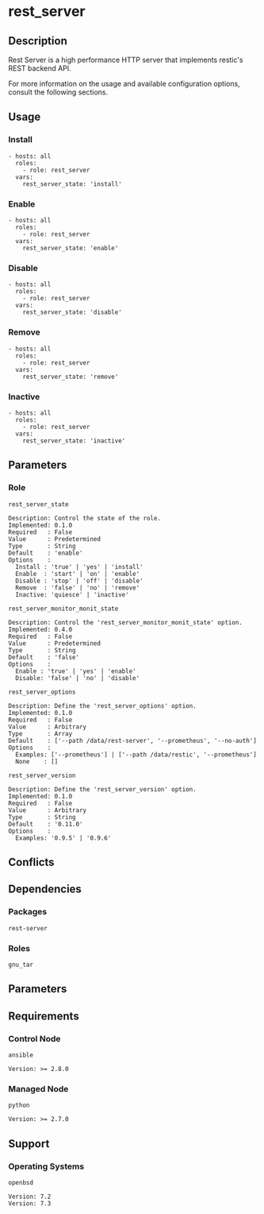 # rest_server

## Description

Rest Server is a high performance HTTP server that implements restic's REST
backend API.

For more information on the usage and available configuration options,
consult the following sections.

## Usage

### Install

```
- hosts: all
  roles:
    - role: rest_server
  vars:
    rest_server_state: 'install'
```

### Enable

```
- hosts: all
  roles:
    - role: rest_server
  vars:
    rest_server_state: 'enable'
```

### Disable

```
- hosts: all
  roles:
    - role: rest_server
  vars:
    rest_server_state: 'disable'
```

### Remove

```
- hosts: all
  roles:
    - role: rest_server
  vars:
    rest_server_state: 'remove'
```

### Inactive

```
- hosts: all
  roles:
    - role: rest_server
  vars:
    rest_server_state: 'inactive'
```

## Parameters

### Role

`rest_server_state`

    Description: Control the state of the role.
    Implemented: 0.1.0
    Required   : False
    Value      : Predetermined
    Type       : String
    Default    : 'enable'
    Options    :
      Install : 'true' | 'yes' | 'install'
      Enable  : 'start' | 'on' | 'enable'
      Disable : 'stop' | 'off' | 'disable'
      Remove  : 'false' | 'no' | 'remove'
      Inactive: 'quiesce' | 'inactive'

`rest_server_monitor_monit_state`

    Description: Control the 'rest_server_monitor_monit_state' option.
    Implemented: 0.4.0
    Required   : False
    Value      : Predetermined
    Type       : String
    Default    : 'false'
    Options    :
      Enable : 'true' | 'yes' | 'enable'
      Disable: 'false' | 'no' | 'disable'

`rest_server_options`

    Description: Define the 'rest_server_options' option.
    Implemented: 0.1.0
    Required   : False
    Value      : Arbitrary
    Type       : Array
    Default    : ['--path /data/rest-server', '--prometheus', '--no-auth']
    Options    :
      Examples: ['--prometheus'] | ['--path /data/restic', '--prometheus']
      None    : []

`rest_server_version`

    Description: Define the 'rest_server_version' option.
    Implemented: 0.1.0
    Required   : False
    Value      : Arbitrary
    Type       : String
    Default    : '0.11.0'
    Options    :
      Examples: '0.9.5' | '0.9.6'

## Conflicts

## Dependencies

### Packages

`rest-server`

### Roles

`gnu_tar`

## Parameters

## Requirements

### Control Node

`ansible`

    Version: >= 2.8.0

### Managed Node

`python`

    Version: >= 2.7.0

## Support

### Operating Systems

`openbsd`

    Version: 7.2
    Version: 7.3
